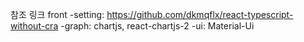 참조 링크
front
-setting: https://github.com/dkmqflx/react-typescript-without-cra
-graph: chartjs, react-chartjs-2
-ui: Material-Ui
